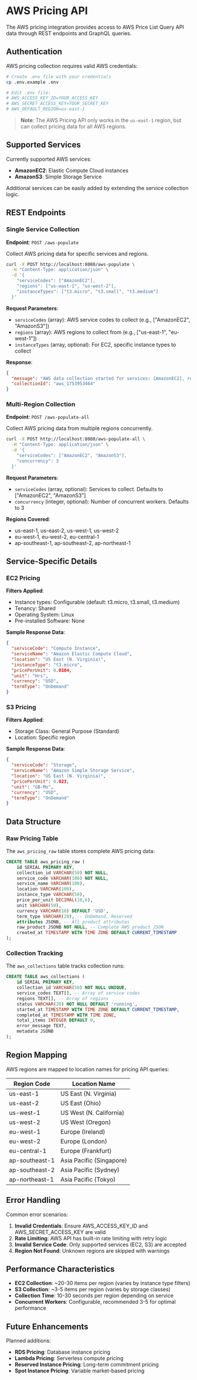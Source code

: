 # AWS Pricing API

The AWS pricing integration provides access to AWS Price List Query API data through REST endpoints and GraphQL queries.

## Authentication

AWS pricing collection requires valid AWS credentials:

```bash
# Create .env file with your credentials
cp .env.example .env

# Edit .env file:
# AWS_ACCESS_KEY_ID=YOUR_ACCESS_KEY
# AWS_SECRET_ACCESS_KEY=YOUR_SECRET_KEY
# AWS_DEFAULT_REGION=us-east-1
```

> **Note**: The AWS Pricing API only works in the `us-east-1` region, but can collect pricing data for all AWS regions.

## Supported Services

Currently supported AWS services:

- **AmazonEC2**: Elastic Compute Cloud instances
- **AmazonS3**: Simple Storage Service

Additional services can be easily added by extending the service collection logic.

## REST Endpoints

### Single Service Collection

**Endpoint**: `POST /aws-populate`

Collect AWS pricing data for specific services and regions.

```bash
curl -X POST http://localhost:8080/aws-populate \
  -H "Content-Type: application/json" \
  -d '{
    "serviceCodes": ["AmazonEC2"],
    "regions": ["us-east-1", "us-west-2"],
    "instanceTypes": ["t3.micro", "t3.small", "t3.medium"]
  }'
```

**Request Parameters**:
- `serviceCodes` (array): AWS service codes to collect (e.g., ["AmazonEC2", "AmazonS3"])
- `regions` (array): AWS regions to collect from (e.g., ["us-east-1", "eu-west-1"])
- `instanceTypes` (array, optional): For EC2, specific instance types to collect

**Response**:
```json
{
  "message": "AWS data collection started for services: [AmazonEC2], regions: [us-east-1]",
  "collectionId": "aws_1753953464"
}
```

### Multi-Region Collection

**Endpoint**: `POST /aws-populate-all`

Collect AWS pricing data from multiple regions concurrently.

```bash
curl -X POST http://localhost:8080/aws-populate-all \
  -H "Content-Type: application/json" \
  -d '{
    "serviceCodes": ["AmazonEC2", "AmazonS3"],
    "concurrency": 3
  }'
```

**Request Parameters**:
- `serviceCodes` (array, optional): Services to collect. Defaults to ["AmazonEC2", "AmazonS3"]
- `concurrency` (integer, optional): Number of concurrent workers. Defaults to 3

**Regions Covered**:
- us-east-1, us-east-2, us-west-1, us-west-2
- eu-west-1, eu-west-2, eu-central-1
- ap-southeast-1, ap-southeast-2, ap-northeast-1

## Service-Specific Details

### EC2 Pricing

**Filters Applied**:
- Instance types: Configurable (default: t3.micro, t3.small, t3.medium)
- Tenancy: Shared
- Operating System: Linux
- Pre-installed Software: None

**Sample Response Data**:
```json
{
  "serviceCode": "Compute Instance",
  "serviceName": "Amazon Elastic Compute Cloud",
  "location": "US East (N. Virginia)",
  "instanceType": "t3.micro",
  "pricePerUnit": 0.0104,
  "unit": "Hrs",
  "currency": "USD",
  "termType": "OnDemand"
}
```

### S3 Pricing

**Filters Applied**:
- Storage Class: General Purpose (Standard)
- Location: Specific region

**Sample Response Data**:
```json
{
  "serviceCode": "Storage",
  "serviceName": "Amazon Simple Storage Service",
  "location": "US East (N. Virginia)",
  "pricePerUnit": 0.023,
  "unit": "GB-Mo",
  "currency": "USD",
  "termType": "OnDemand"
}
```

## Data Structure

### Raw Pricing Table

The `aws_pricing_raw` table stores complete AWS pricing data:

```sql
CREATE TABLE aws_pricing_raw (
    id SERIAL PRIMARY KEY,
    collection_id VARCHAR(50) NOT NULL,
    service_code VARCHAR(100) NOT NULL,
    service_name VARCHAR(100),
    location VARCHAR(100),
    instance_type VARCHAR(50),
    price_per_unit DECIMAL(10,6),
    unit VARCHAR(50),
    currency VARCHAR(10) DEFAULT 'USD',
    term_type VARCHAR(20), -- OnDemand, Reserved
    attributes JSONB, -- All product attributes
    raw_product JSONB NOT NULL, -- Complete AWS product JSON
    created_at TIMESTAMP WITH TIME ZONE DEFAULT CURRENT_TIMESTAMP
);
```

### Collection Tracking

The `aws_collections` table tracks collection runs:

```sql
CREATE TABLE aws_collections (
    id SERIAL PRIMARY KEY,
    collection_id VARCHAR(50) NOT NULL UNIQUE,
    service_codes TEXT[], -- Array of service codes
    regions TEXT[], -- Array of regions
    status VARCHAR(20) NOT NULL DEFAULT 'running',
    started_at TIMESTAMP WITH TIME ZONE DEFAULT CURRENT_TIMESTAMP,
    completed_at TIMESTAMP WITH TIME ZONE,
    total_items INTEGER DEFAULT 0,
    error_message TEXT,
    metadata JSONB
);
```

## Region Mapping

AWS regions are mapped to location names for pricing API queries:

| Region Code | Location Name |
|-------------|---------------|
| us-east-1 | US East (N. Virginia) |
| us-east-2 | US East (Ohio) |
| us-west-1 | US West (N. California) |
| us-west-2 | US West (Oregon) |
| eu-west-1 | Europe (Ireland) |
| eu-west-2 | Europe (London) |
| eu-central-1 | Europe (Frankfurt) |
| ap-southeast-1 | Asia Pacific (Singapore) |
| ap-southeast-2 | Asia Pacific (Sydney) |
| ap-northeast-1 | Asia Pacific (Tokyo) |

## Error Handling

Common error scenarios:

1. **Invalid Credentials**: Ensure AWS_ACCESS_KEY_ID and AWS_SECRET_ACCESS_KEY are valid
2. **Rate Limiting**: AWS API has built-in rate limiting with retry logic
3. **Invalid Service Code**: Only supported services (EC2, S3) are accepted
4. **Region Not Found**: Unknown regions are skipped with warnings

## Performance Characteristics

- **EC2 Collection**: ~20-30 items per region (varies by instance type filters)
- **S3 Collection**: ~3-5 items per region (varies by storage classes)
- **Collection Time**: 10-30 seconds per region depending on service
- **Concurrent Workers**: Configurable, recommended 3-5 for optimal performance

## Future Enhancements

Planned additions:
- **RDS Pricing**: Database instance pricing
- **Lambda Pricing**: Serverless compute pricing
- **Reserved Instance Pricing**: Long-term commitment pricing
- **Spot Instance Pricing**: Variable market-based pricing
